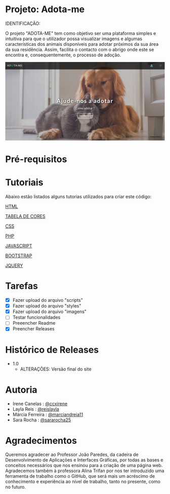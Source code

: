 # Projeto: Adota-me

IDENTIFICAÇÃO:
<p>O projeto "ADOTA-ME" tem como objetivo ser uma plataforma simples e intuitiva para que o utilizador possa visualizar imagens e algumas características dos animais disponíveis para adotar próximos da sua área da sua residência. Assim, facilita o contacto com o abrigo onde este se encontra e, consequentemente, o processo de adoção.</p>

![](site.jpeg)

# Pré-requisitos

# Tutoriais
Abaixo estão listados alguns tutorias utilizados para criar este código:

[HTML](https://www.w3schools.com/html/)
  
[TABELA DE CORES](https://www.flextool.com.br/tabela_cores.html)

[CSS](https://www.w3schools.com/css/default.asp)

[PHP](https://www.w3schools.com/php/default.asp)

[JAVASCRIPT](https://www.w3schools.com/js/)

[BOOTSTRAP](https://www.w3schools.com/bootstrap4/)

[JQUERY](https://www.w3schools.com/jquery/)


# Tarefas 
- [X] Fazer upload do arquivo "scripts"
- [X] Fazer upload do arquivo "styles"
- [X] Fazer upload do arquivo "imagens"
- [ ] Testar funcionalidades
- [ ] Preeencher Readme 
- [X] Preencher Releases

# Histórico de Releases
- 1.0
  - ALTERAÇÕES: Versão final do site 

# Autoria
- Irene Canelas : [@ccxirene](https://www.github.com/ccxirene)
- Layla Reis : [@reislayla](https://www.github.com/reislayla)
- Márcia Ferreira : [@marciandreia11](https://www.github.com/marciandreia11)
- Sara Rocha : [@sararocha25](https://www.github.com/sararocha25)

# Agradecimentos
Queremos agradecer ao Professor João Paredes, da cadeira de Desenvolvimento de Aplicações e Interfaces Gráficas, por todas as bases e conceitos necessários que nos ensinou para a criação de uma página web. Agradecemos também à professora Alina Trifan por nos ter introduzido uma ferramenta de trabalho como o GitHub, que será mais um acréscimo de conhecimento e experiência ao nível de trabalho, tanto no presente, como no futuro.


